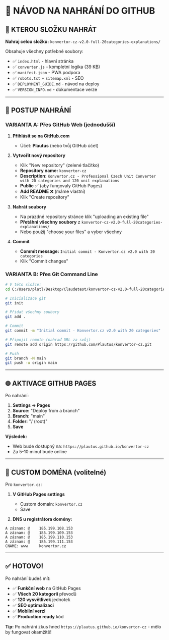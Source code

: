 # 🚀 NÁVOD NA NAHRÁNÍ DO GITHUB

## 📁 KTEROU SLOŽKU NAHRÁT

**Nahraj celou složku:** `konvertor-cz-v2.0-full-20categories-explanations/`

Obsahuje všechny potřebné soubory:
- ✅ `index.html` - hlavní stránka
- ✅ `converter.js` - kompletní logika (39 KB)
- ✅ `manifest.json` - PWA podpora
- ✅ `robots.txt` + `sitemap.xml` - SEO
- ✅ `DEPLOYMENT_GUIDE.md` - návod na deploy
- ✅ `VERSION_INFO.md` - dokumentace verze

---

## 🎯 POSTUP NAHRÁNÍ

### VARIANTA A: Přes GitHub Web (jednodušší)

1. **Přihlásit se na GitHub.com**
   - Účet: **Plautus** (nebo tvůj GitHub účet)

2. **Vytvořit nový repository**
   - Klik "New repository" (zelené tlačítko)
   - **Repository name:** `konvertor-cz`
   - **Description:** `Konvertor.cz - Professional Czech Unit Converter with 20 categories and 120 unit explanations`
   - **Public** ✅ (aby fungovaly GitHub Pages)
   - **Add README** ❌ (máme vlastní)
   - Klik "Create repository"

3. **Nahrát soubory**
   - Na prázdné repository stránce klik "uploading an existing file"
   - **Přetáhni všechny soubory** z `konvertor-cz-v2.0-full-20categories-explanations/`
   - Nebo použij "choose your files" a vyber všechny

4. **Commit**
   - **Commit message:** `Initial commit - Konvertor.cz v2.0 with 20 categories`
   - Klik "Commit changes"

### VARIANTA B: Přes Git Command Line

```bash
# V této složce:
cd C:/Users/platl/Desktop/Claudetest/konvertor-cz-v2.0-full-20categories-explanations

# Inicializace git
git init

# Přidat všechny soubory
git add .

# Commit
git commit -m "Initial commit - Konvertor.cz v2.0 with 20 categories"

# Připojit remote (nahraď URL za svůj)
git remote add origin https://github.com/Plautus/konvertor-cz.git

# Push
git branch -M main
git push -u origin main
```

---

## 🌐 AKTIVACE GITHUB PAGES

Po nahrání:

1. **Settings → Pages**
2. **Source:** "Deploy from a branch"
3. **Branch:** "main" 
4. **Folder:** "/ (root)"
5. **Save**

**Výsledek:**
- Web bude dostupný na: `https://plautus.github.io/konvertor-cz`
- Za 5-10 minut bude online

---

## 🎯 CUSTOM DOMÉNA (volitelné)

Pro `konvertor.cz`:

1. **V GitHub Pages settings**
   - Custom domain: `konvertor.cz`
   - Save

2. **DNS u registrátora domény:**
```
A záznam: @    185.199.108.153
A záznam: @    185.199.109.153  
A záznam: @    185.199.110.153
A záznam: @    185.199.111.153
CNAME: www     konvertor.cz
```

---

## ✅ HOTOVO!

Po nahrání budeš mít:
- ✅ **Funkční web** na GitHub Pages
- ✅ **Všech 20 kategorií** převodů
- ✅ **120 vysvětlivek** jednotek
- ✅ **SEO optimalizaci**
- ✅ **Mobilní verzi**
- ✅ **Production ready** kód

**Tip:** Po nahrání zkus hned `https://plautus.github.io/konvertor-cz` - mělo by fungovat okamžitě!
